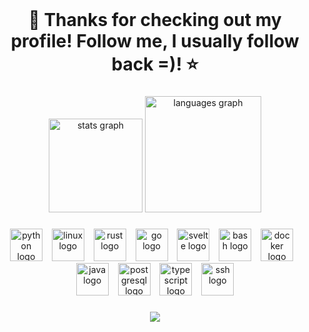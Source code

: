 <br clear="both">

<h1 align="center"> 🍃 Thanks for checking out my profile! Follow me, I usually follow back =)! ⭐ </h1>

###



<div align="center">
  <img src="https://github-readme-stats.vercel.app/api?username=br0sinski&hide_title=false&hide_rank=false&show_icons=true&include_all_commits=true&count_private=true&disable_animations=false&theme=dark&locale=en&hide_border=false&order=1" height="150" alt="stats graph"  />
  <img src="https://github-readme-stats.vercel.app/api/top-langs?username=br0sinski&locale=en&hide_title=false&layout=compact&card_width=320&langs_count=10&theme=dark&hide_border=false&order=2" height="186" alt="languages graph"  />
</div>

###

<div align="center">
  <img src="https://cdn.jsdelivr.net/gh/devicons/devicon/icons/python/python-original.svg" height="52" alt="python logo"  />
  <img width="7" />
  <img src="https://cdn.jsdelivr.net/gh/devicons/devicon/icons/linux/linux-original.svg" height="52" alt="linux logo"  />
  <img width="7" />
  <img src="https://cdn.jsdelivr.net/gh/devicons/devicon/icons/rust/rust-original.svg" height="52" alt="rust logo"  />
  <img width="7" />
  <img src="https://cdn.jsdelivr.net/gh/devicons/devicon/icons/go/go-original.svg" height="52" alt="go logo"  />
  <img width="7" />
  <img src="https://cdn.jsdelivr.net/gh/devicons/devicon/icons/svelte/svelte-original.svg" height="52" alt="svelte logo"  />
  <img width="7" />
  <img src="https://cdn.jsdelivr.net/gh/devicons/devicon/icons/bash/bash-original.svg" height="52" alt="bash logo"  />
  <img width="7" />
  <img src="https://cdn.jsdelivr.net/gh/devicons/devicon/icons/docker/docker-original.svg" height="52" alt="docker logo"  />
  <img width="7" />
  <img src="https://cdn.jsdelivr.net/gh/devicons/devicon/icons/java/java-original.svg" height="52" alt="java logo"  />
  <img width="7" />
  <img src="https://cdn.jsdelivr.net/gh/devicons/devicon/icons/postgresql/postgresql-original.svg" height="52" alt="postgresql logo"  />
  <img width="7" />
  <img src="https://cdn.jsdelivr.net/gh/devicons/devicon/icons/typescript/typescript-original.svg" height="52" alt="typescript logo"  />
  <img width="7" />
  <img src="https://cdn.jsdelivr.net/gh/devicons/devicon/icons/ssh/ssh-original.svg" height="52" alt="ssh logo"  />
</div>

###

<div align="center">
  <img src="https://visitor-badge.laobi.icu/badge?page_id=br0sinski.br0sinski&"  />
</div>

###


